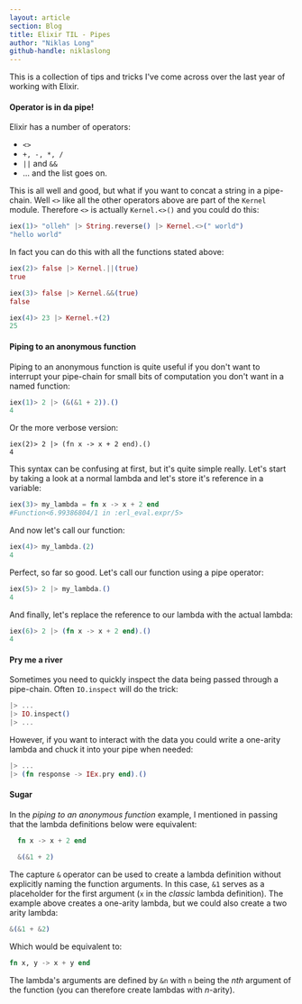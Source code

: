 ```yaml
---
layout: article
section: Blog
title: Elixir TIL - Pipes
author: "Niklas Long"
github-handle: niklaslong
---
```


This is a collection of tips and tricks I've come across over the last year of working with Elixir.

<!--break-->

#### Operator is in da pipe!

Elixir has a number of operators:

* `<>`
* `+, -, *, /`
* `||` and `&&`
* ... and the list goes on.

This is all well and good, but what if you want to concat a string in a pipe-chain. Well `<>` like all the other operators above are part of the `Kernel` module. Therefore `<>` is actually `Kernel.<>()` and you could do this:

```elixir
iex(1)> "olleh" |> String.reverse() |> Kernel.<>(" world")
"hello world"
```

In fact you can do this with all the functions stated above:

```elixir
iex(2)> false |> Kernel.||(true)
true

iex(3)> false |> Kernel.&&(true)
false

iex(4)> 23 |> Kernel.+(2)
25
```

#### Piping to an anonymous function
  Piping to an anonymous function is quite useful if you don't want to interrupt your pipe-chain for small bits of computation you don't want in a named function:

  ```elixir
  iex(1)> 2 |> (&(&1 + 2)).()
  4
  ```

  Or the more verbose version:

  ```
  iex(2)> 2 |> (fn x -> x + 2 end).()
  4
  ```

  This syntax can be confusing at first, but it's quite simple really. Let's start by taking a look at a normal lambda and let's store it's reference in a variable:

  ```elixir
  iex(3)> my_lambda = fn x -> x + 2 end
  #Function<6.99386804/1 in :erl_eval.expr/5>
  ```

  And now let's call our function:

  ```elixir
  iex(4)> my_lambda.(2)
  4
  ```

  Perfect, so far so good. Let's call our function using a pipe operator:

  ```elixir
  iex(5)> 2 |> my_lambda.()
  4
  ```

  And finally, let's replace the reference to our lambda with the actual lambda:

  ```elixir
  iex(6)> 2 |> (fn x -> x + 2 end).()
  4
  ```

#### Pry me a river
Sometimes you need to quickly inspect the data being passed through a pipe-chain. Often `IO.inspect` will do the trick:

```elixir
|> ...
|> IO.inspect()
|> ...
```

However, if you want to interact with the data you could write a one-arity lambda and chuck it into your pipe when needed:

```elixir
|> ...
|> (fn response -> IEx.pry end).()
```

#### Sugar
In the _piping to an anonymous function_ example, I mentioned in passing that the lambda definitions below were equivalent:

```elixir
  fn x -> x + 2 end

  &(&1 + 2)
```

The capture `&` operator can be used to create a lambda definition without explicitly naming the function arguments. In this case, `&1` serves as a placeholder for the first argument (`x` in the _classic_ lambda definition).
The example above creates a one-arity lambda, but we could also create a two arity lambda:

```elixir
&(&1 + &2)
```

Which would be equivalent to:

```elixir
fn x, y -> x + y end
```

The lambda's arguments are defined by `&n` with `n` being the _nth_ argument of the function (you can therefore create lambdas with _n_-arity).
